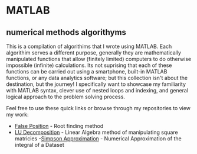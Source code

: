 # MATLAB
## numerical methods algorithyms

This is a compilation of algorithims that I wrote using MATLAB. Each algorithim serves a different purpose, generally they are mathematically manipulated functions that allow (finitely limited) computers to do otherwise impossible (infinite) calculations. Its not suprising that each of these functions can be carried out using a smartphone, built-in MATLAB functions, or any data analytics software; but this collection isn't about the destination, but the journey! I specifically want to showcase my familiarity with MATLAB syntax, clever use of nested loops and indexing, and general logical approach to the problem solving process. 

Feel free to use these quick links or browse through my repositories to view my work:

- [False Position](https://github.com/bztighe/MATLAB_algorithims/tree/master/False%20Position "Opens in this window") - Root finding method
- [LU Decomposition](https://github.com/bztighe/MATLAB_algorithims/tree/master/Lower-Upper%20Triangle%20function "Opens in this window") - Linear Algebra method of manipulating square matricies
-[Simpson Approximation](https://github.com/bztighe/MATLAB_algorithims/tree/master/Simpson%20Approximation, "Opens in this window") - Numerical Approximation of the integral of a Dataset
